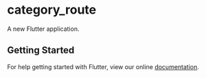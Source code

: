 # category_route

A new Flutter application.

## Getting Started

For help getting started with Flutter, view our online
[documentation](https://flutter.io/).
